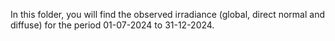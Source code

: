In this folder, you will find the observed irradiance (global, direct normal and diffuse) for the period 01-07-2024 to 31-12-2024.
